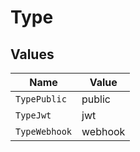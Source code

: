 # Type


## Values

| Name          | Value         |
| ------------- | ------------- |
| `TypePublic`  | public        |
| `TypeJwt`     | jwt           |
| `TypeWebhook` | webhook       |